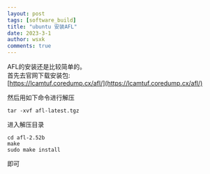 ```yaml
---
layout: post
tags: [software_build]
title: "ubuntu 安装AFL"
date: 2023-3-1
author: wsxk
comments: true
---
```



AFL的安装还是比较简单的。<br>
首先去官网下载安装包:<br>
[https://lcamtuf.coredump.cx/afl/](https://lcamtuf.coredump.cx/afl/)<br>

然后用如下命令进行解压<br>
```shell
tar -xvf afl-latest.tgz
```
进入解压目录<br>
```shell
cd afl-2.52b
make
sudo make install
```

即可